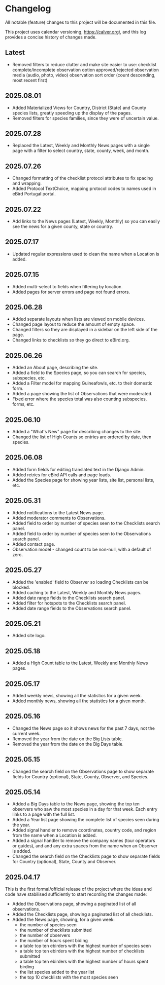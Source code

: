 # Changelog

All notable (feature) changes to this project will be documented in this file.

This project uses calendar versioning, https://calver.org/, and this log provides
a concise history of changes made.

## Latest

- Removed filters to reduce clutter and make site easier to use:
    checklist complete/incomplete
    observation option approved/rejected
    observation media (audio, photo, video)
    observation sort order (count descending, most recent first)

## 2025.08.01

- Added Materialized Views for Country, District (State) and County species lists,
  greatly speeding up the display of the pages.
- Removed filters for species families, since they were of uncertain value.

## 2025.07.28

- Replaced the Latest, Weekly and Monthly News pages with a single page with a 
  filter to select country, state, county, week, and month.

## 2025.07.26

- Changed formatting of the checklist protocol attributes to fix spacing and wrapping.
- Added Protocol TextChoice, mapping protocol codes to names used in eBird Portugal portal.

## 2025.07.22
- Add links to the News pages (Latest, Weekly, Monthly) so you can easily see the 
  news for a given county, state or country.

## 2025.07.17
- Updated regular expressions used to clean the name when a Location is added.

## 2025.07.15
- Added multi-select to fields when filtering by location. 
- Added pages for server errors and page not found errors.

## 2025.06.28
- Added separate layouts when lists are viewed on mobile devices.
- Changed page layout to reduce the amount of empty space.
- Changed filters so they are displayed in a sidebar on the left side of the page.
- Changed links to checklists so they go direct to eBird.org.

## 2025.06.26
- Added an About page, describing the site.
- Added a field to the Species page, so you can search for species, subspecies, etc.
- Added a Filter model for mapping Guineafowls, etc. to their domestic form.
- Added a page showing the list of Observations that were moderated.
- Fixed error where the species total was also counting subspecies, forms, etc.

## 2025.06.10
- Added a "What's New" page for describing changes to the site.
- Changed the list of High Counts so entries are ordered by date, then species.

## 2025.06.08
- Added form fields for editing translated text in the Django Admin.
- Added retries for eBird API calls and page loads.
- Added the Species page for showing year lists, site list, personal lists, etc.

## 2025.05.31
- Added notifications to the Latest News page.
- Added moderator comments to Observations.
- Added field to order by number of species seen to the Checklists search panel.
- Added field to order by number of species seen to the Observations search panel.
- Added contact page.
- Observation model - changed count to be non-null, with a default of zero.

## 2025.05.27
- Added the 'enabled' field to Observer so loading Checklists can be blocked.
- Added caching to the Latest, Weekly and Monthly News pages.
- Added date range fields to the Checklists search panel.
- Added filter for hotspots to the Checklists search panel.
- Added date range fields to the Observations search panel.

## 2025.05.21
- Added site logo.

## 2025.05.18
- Added a High Count table to the Latest, Weekly and Monthly News pages.

## 2025.05.17
- Added weekly news, showing all the statistics for a given week.
- Added monthly news, showing all the statistics for a given month.

## 2025.05.16
- Changed the News page so it shows news for the past 7 days, not the current week.
- Removed the year from the date on the Big Lists table.
- Removed the year from the date on the Big Days table.

## 2025.05.15
- Changed the search field on the Observations page to show separate fields for 
  Country (optional), State, County, Observer, and Species.

## 2025.05.14
- Added a Big Days table to the News page, showing the top ten observers who saw the most
  species in a day for that week. Each entry links to a page with the full list.
- Added a Year list page showing the complete list of species seen during the year.
- Added signal handler to remove coordinates, country code, and region from the 
  name when a Location is added.
- Added a signal handler to remove the company names (tour operators or guides), and 
  and any extra spaces from the name when an Observer is added.
- Changed the search field on the Checklists page to show separate fields for 
  Country (optional), State, County and Observer.

## 2025.04.17
This is the first formal/official release of the project where the ideas and code 
have stabilised sufficiently to start recording the changes made:
- Added the Observations page, showing a paginated list of all observations.
- Added the Checklists page, showing a paginated list of all checklists.
- Added the News page, showing, for a given week:
  - the number of species seen
  - the number of checklists submitted
  - the number of observers
  - the number of hours spent biding
  - a table top ten ebirders with the highest number of species seen
  - a table top ten ebirders with the highest number of checklists submitted
  - a table top ten ebirders with the highest number of hours spent birding
  - the list species added to the year list 
  - the top 10 checklists with the most species seen
